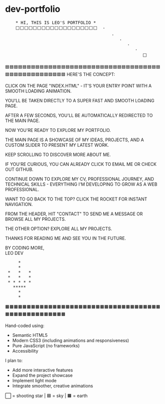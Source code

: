 # dev-portfolio
<pre>
    * HI, THIS IS LEO'S PORTFOLIO * 
    ⬜⬜⬜⬜⬜⬜⬜⬜⬜⬜⬜⬜⬜⬜⬜⬜⬜⬜⬜  ·
                                         ·
                                            ·
                                               ·
                                                  ·
                                                     ⬜
</pre>
🟦🟦🟦🟦🟦🟦🟦🟦🟦🟦🟦🟦🟦🟦🟦🟦🟦🟦🟦🟦🟦🟦🟦🟦🟦🟦🟦🟦🟦🟦🟦🟦🟦🟦🟦🟦🟦🟦🟦🟦🟦🟦🟦🟦🟦🟦🟦🟦🟦🟦
HERE'S THE CONCEPT:

CLICK ON THE PAGE "INDEX.HTML" - IT'S YOUR ENTRY POINT WITH A SMOOTH LOADING ANIMATION.

YOU'LL BE TAKEN DIRECTLY TO A SUPER FAST AND SMOOTH LOADING PAGE.

AFTER A FEW SECONDS, YOU'LL BE AUTOMATICALLY REDIRECTED TO THE MAIN PAGE.

NOW YOU'RE READY TO EXPLORE MY PORTFOLIO.
 
THE MAIN PAGE IS A SHOWCASE OF MY IDEAS, PROJECTS, AND A CUSTOM SLIDER TO PRESENT MY LATEST WORK.

KEEP SCROLLING TO DISCOVER MORE ABOUT ME.

IF YOU'RE CURIOUS, YOU CAN ALREADY CLICK TO EMAIL ME OR CHECK OUT GITHUB.

CONTINUE DOWN TO EXPLORE MY CV, PROFESSIONAL JOURNEY, AND TECHNICAL SKILLS - EVERYTHING I'M DEVELOPING TO GROW AS A WEB PROFESSIONAL.

WANT TO GO BACK TO THE TOP? CLICK THE ROCKET FOR INSTANT NAVIGATION.

FROM THE HEADER, HIT "CONTACT" TO SEND ME A MESSAGE OR BROWSE ALL MY PROJECTS.

THE OTHER OPTION? EXPLORE ALL MY PROJECTS.

THANKS FOR READING ME AND SEE YOU IN THE FUTURE.

BY CODING MORE,  
LEO DEV
<pre>
     *    
     *    
 *   *   *
 *   *   *
 * * * * *
   *****  
     *    
     *
</pre>
🟫🟫🟫🟫🟫🟫🟫🟫🟫🟫🟫🟫🟫🟫🟫🟫🟫🟫🟫🟫🟫🟫🟫🟫🟫🟫🟫🟫🟫🟫🟫🟫🟫🟫🟫🟫🟫🟫🟫🟫🟫🟫🟫🟫🟫🟫🟫🟫🟫🟫

Hand-coded using:
- Semantic HTML5
- Modern CSS3 (including animations and responsiveness)
- Pure JavaScript (no frameworks)
- Accessibility


I plan to:
- Add more interactive features
- Expand the project showcase
- Implement light mode
- Integrate smoother, creative animations

⬜ = shooting star | 🟦 = sky | 🟫 = earth
